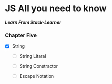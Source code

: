 # JS All you need to know

**_Learn From Stack-Learner_**

### Chapter Five

- [x] String
    - [ ] String Litaral
    - [ ] String Constractor
    - [ ] Escape Notation
    
